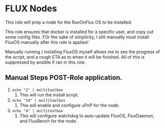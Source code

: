 # FLUX Nodes

This role will prep a node for the RunOnFlux OS to be installed.

This role ensures that docker is installed for a specific user, and copy out some config files. FOr the sake of simplicity, I still manually must install FluxOS manually after this role is applied.'

Manually running / installing FluxOS myself allows me to see the progress of the script, and a rough ETA as to when it will be finished. All of this is suppressed by ansible if ran in this role.

## Manual Steps POST-Role application.

1. `echo "2" | multitoolbox`
   1. This will run the install script.
2. `echo "14" | multitoolbox`
   1. This will enable and configure uPnP for the node.
3. `echo "4" | multitoolbox`
   1. This will configure watchdog to auto-update FluxOS, FluxDaemon, and FluxBench for the node.

